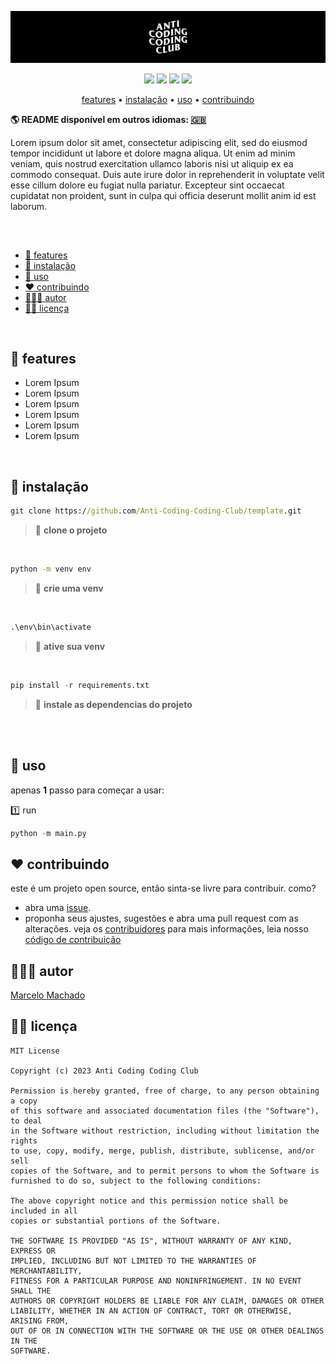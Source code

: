 ![](/assets/header.jpg)

<p align="center">
  <img src="https://shields.io/badge/python-3.11.2-3776AB?logo=python&style=flat">
  <img src="https://shields.io/badge/django-4.1.7-092E20?logo=django&style=flat">
  <img src="https://shields.io/badge/flask-2.2.3-000000?logo=flask&style=flat">
  <img src="https://shields.io/badge/fastapi-0.95.0-009688?logo=fastapi&style=flat">
</p>

<p align="center">
    <a href="#-features">features</a>
  • <a href="#-instalação">instalação</a>
  • <a href="#-Uso">uso</a>
  • <a href="#️-contributing">contribuindo</a>
</p>

**🌎 README disponível em outros idiomas:  [🇬🇧](../README.md)**

Lorem ipsum dolor sit amet, consectetur adipiscing elit, sed do eiusmod tempor incididunt ut labore et dolore magna aliqua. Ut enim ad minim veniam, quis nostrud exercitation ullamco laboris nisi ut aliquip ex ea commodo consequat. Duis aute irure dolor in reprehenderit in voluptate velit esse cillum dolore eu fugiat nulla pariatur. Excepteur sint occaecat cupidatat non proident, sunt in culpa qui officia deserunt mollit anim id est laborum.

<br/>

##
- [🌟 features](#-features)
- [📲 instalação](#-instalação)
- [🐍 uso](#-Uso)
- [❤️ contribuindo](#️-Contribuindo)
- [👨🏻‍💻 autor](#-Autor)
- [👮🏻 licença](#-Licença)


<br/>


## 🌟 features

* Lorem Ipsum
* Lorem Ipsum
* Lorem Ipsum
* Lorem Ipsum
* Lorem Ipsum
* Lorem Ipsum


<br/>


## 📲 instalação

```cmd
git clone https://github.com/Anti-Coding-Coding-Club/template.git
```
>📣 **clone o projeto**

<br/>

```cmd
python -m venv env
```
>📣 **crie uma venv**

<br/>

```cmd
.\env\bin\activate
```
>📣 **ative sua venv**

<br/>

```python
pip install -r requirements.txt
```
>📣 **instale as dependencias do projeto**

<br/>


<br/>


## 🐍 uso

apenas **1** passo para começar a usar:

1️⃣ run
```python
python -m main.py
```

## ❤️ contribuindo
este é um projeto open source, então sinta-se livre para contribuir. como?
- abra uma [issue](https://github.com/Anti-Coding-Coding-Club/template/issues).
- proponha seus ajustes, sugestões e abra uma pull request com as alterações.
veja os [contribuidores](https://github.com/Anti-Coding-Coding-Club/template/graphs/contributors)
para mais informações, leia nosso [código de contribuição](https://github.com/Anti-Coding-Coding-Club/template/blob/master/CONTRIBUTING.md)

## 👨🏻‍💻 autor
[Marcelo Machado](http://www.twitter.com/shinilol1)

## 👮🏻 licença
```
MIT License

Copyright (c) 2023 Anti Coding Coding Club

Permission is hereby granted, free of charge, to any person obtaining a copy
of this software and associated documentation files (the "Software"), to deal
in the Software without restriction, including without limitation the rights
to use, copy, modify, merge, publish, distribute, sublicense, and/or sell
copies of the Software, and to permit persons to whom the Software is
furnished to do so, subject to the following conditions:

The above copyright notice and this permission notice shall be included in all
copies or substantial portions of the Software.

THE SOFTWARE IS PROVIDED "AS IS", WITHOUT WARRANTY OF ANY KIND, EXPRESS OR
IMPLIED, INCLUDING BUT NOT LIMITED TO THE WARRANTIES OF MERCHANTABILITY,
FITNESS FOR A PARTICULAR PURPOSE AND NONINFRINGEMENT. IN NO EVENT SHALL THE
AUTHORS OR COPYRIGHT HOLDERS BE LIABLE FOR ANY CLAIM, DAMAGES OR OTHER
LIABILITY, WHETHER IN AN ACTION OF CONTRACT, TORT OR OTHERWISE, ARISING FROM,
OUT OF OR IN CONNECTION WITH THE SOFTWARE OR THE USE OR OTHER DEALINGS IN THE
SOFTWARE.

```
